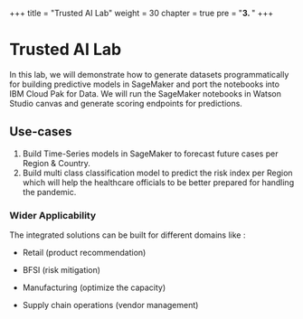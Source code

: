 +++
title = "Trusted AI Lab"
weight = 30
chapter = true
pre = "<b>3. </b>"
+++

# Trusted AI Lab


In this lab, we will demonstrate how to generate datasets programmatically for building predictive models in SageMaker and port the notebooks into IBM Cloud Pak for Data. We will run the SageMaker notebooks in Watson Studio canvas and generate scoring endpoints for predictions.

## Use-cases

1) Build Time-Series models in SageMaker to forecast future cases per Region & Country.
2) Build multi class classification model to predict the risk index per Region which will help the healthcare officials to be better prepared for handling the pandemic.

### Wider Applicability

The integrated solutions can be built for different domains like :

* Retail (product recommendation)

* BFSI (risk mitigation)

* Manufacturing (optimize the capacity)

* Supply chain operations (vendor  management)
